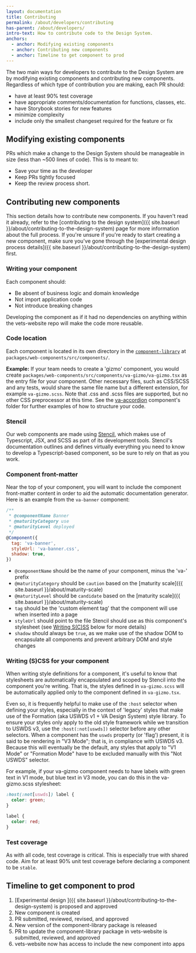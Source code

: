 ```yaml
---
layout: documentation
title: Contributing
permalink: /about/developers/contributing
has-parent: /about/developers/
intro-text: How to contribute code to the Design System.
anchors:
  - anchor: Modifying existing components
  - anchor: Contributing new components
  - anchor: Timeline to get component to prod
---
```


The two main ways for developers to contribute to the Design System are by modifying existing components and contributing new components. Regardless of which type of contribution you are making, each PR should:

- have at least 90% test coverage
- have appropriate comments/documentation for functions, classes, etc.
- have Storybook stories for new features
- minimize complexity
- include only the smallest changeset required for the feature or fix

## Modifying existing components

PRs which make a change to the Design System should be manageable in size (less than ~500 lines of code). This is to meant to:

- Save your time as the developer
- Keep PRs tightly focused
- Keep the review process short.

## Contributing new components

This section details how to contribute new components. If you haven't read it already, refer to the [contributing to the design system]({{ site.baseurl }}/about/contributing-to-the-design-system) page for more information about the full process. If you're unsure if you're ready to start creating a new component, make sure you've gone through the [experimental design process details]({{ site.baseurl }}/about/contributing-to-the-design-system) first.

### Writing your component

Each component should:
- Be absent of business logic and domain knowledge
- Not import application code
- Not introduce breaking changes

Developing the component as if it had no dependencies on anything within the vets-website repo will make the code more reusable.

### Code location

Each component is located in its own directory in the [`component-library`](https://github.com/department-of-veterans-affairs/component-library/tree/main/packages/web-components/src/components) at `packages/web-components/src/components/`.

**Example:**
If your team needs to create a 'gizmo' component, you would create `packages/web-components/src/components/va-gizmo/va-gizmo.tsx` as the entry file for your component. Other necessary files, such as CSS/SCSS and any tests, would share the same file name but a different extension, for example `va-gizmo.scss`. Note that .css and .scss files are supported, but no other CSS preprocessor at this time. See the [va-accordion](https://github.com/department-of-veterans-affairs/component-library/tree/main/packages/web-components/src/components/va-accordion) component's folder for further examples of how to structure your code.

### Stencil

Our web components are made using [Stencil](https://stenciljs.com/docs/introduction), which makes use of Typescript, JSX, and SCSS as part of its development tools. Stencil's documentation outlines and defines virtually everything you need to know to develop a Typescript-based component, so be sure to rely on that as you work.

### Component front-matter

Near the top of your component, you will want to include the component front-matter content in order to aid the automatic documentation generator. Here is an example from the `va-banner` component:

```javascript
/**
 * @componentName Banner
 * @maturityCategory use
 * @maturityLevel deployed
 */
@Component({
  tag: 'va-banner',
  styleUrl: 'va-banner.css',
  shadow: true,
})
```

- `@componentName` should be the name of your component, minus the 'va-' prefix
- `@maturityCategory` should be  `caution` based on the [maturity scale]({{ site.baseurl }}/about/maturity-scale)
- `@maturityLevel` should be `candidate` based on the [maturity scale]({{ site.baseurl }}/about/maturity-scale)
- `tag` should be the 'custom element tag' that the component will use when inserted into a page
- `styleUrl` should point to the file Stencil should use as this component's stylesheet (see [Writing S(C)SS](#writing-scss-for-your-component) below for more details)
- `shadow` should always be `true`, as we make use of the shadow DOM to encapsulate all components and prevent arbitrary DOM and style changes

### Writing (S)CSS for your component

When writing style definitions for a component, it's useful to know that stylesheets are automatically encapsulated and scoped by Stencil into the component you're writing. That is, the styles defined in `va-gizmo.scss` will be automatically applied only to the component defined in `va-gizmo.tsx`.

Even so, it is frequently helpful to make use of the `:host` selector when defining your styles, especially in the context of 'legacy' styles that make use of the Formation (aka USWDS v1 + VA Design System) style library. To ensure your styles only apply to the old style framework while we transition to USWDS v3, use the `:host(:not[uswds])` selector before any other selectors. When a component has the `uswds` property (or 'flag') present, it is said to be rendering in "V3 Mode"; that is, in compliance with USWDS v3. Because this will eventually be the default, any styles that apply to "V1 Mode" or "Formation Mode" have to be excluded manually with this "Not USWDS" selector.

For example, if your va-gizmo component needs to have labels with green text in V1 mode, but blue text in V3 mode, you can do this in the va-gizmo.scss stylesheet:

```css
:host(:not[uswds]) label {
  color: green;
}

label {
  color: red;
}
```

### Test coverage
As with all code, test coverage is critical. This is especially true with shared code. Aim for at least 90% unit test coverage before declaring a component to be `stable`.

## Timeline to get component to prod

1. [Experimental design ]({{ site.baseurl }}/about/contributing-to-the-design-system)  is proposed and approved
2. New component is created
3. PR submitted, reviewed, revised, and approved
4. New version of the component-library package is released
5. PR to update the component-library package in vets-website is submitted, reviewed, and approved
6. vets-website now has access to include the new component into apps